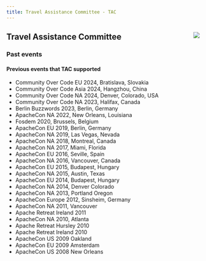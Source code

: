 ```yaml
---
title: Travel Assistance Committee - TAC
---
```


<div class="jumbotron">
<a href="https://www.apache.org/events/current-event.html"><img src="https://www.apache.org/events/current-event-125x125.png" style="float: right;"/></a>
<h2>Travel Assistance Committee</h2>
<h3>Past events</h3>
</div>

<a name="Index-Startingpoints"></a>


<!-- Row 1 -->
<div class="row">
    <div class="col-md-auto">
        <h4>Previous events that TAC supported</h4>
        <ul>
         <li>Community Over Code EU 2024, Bratislava, Slovakia</li>
         <li>Community Over Code Asia 2024, Hangzhou, China</li>
         <li>Community Over Code NA 2024, Denver, Colorado, USA</li>
         <li>Community Over Code NA 2023, Halifax, Canada</li>
         <li>Berlin Buzzwords 2023, Berlin, Germany</li>
         <li>ApacheCon NA 2022, New Orleans, Louisiana</li>
         <li>Fosdem 2020, Brussels, Belgium</li>
         <li>ApacheCon EU 2019, Berlin, Germany</li>
         <li>ApacheCon NA 2019, Las Vegas, Nevada</li>
         <li>ApacheCon NA 2018, Montreal, Canada</li>
         <li>ApacheCon NA 2017, Miami, Florida</li>
         <li>ApacheCon EU 2016, Seville, Spain</li>
         <li>ApacheCon NA 2016, Vancouver, Canada</li>
         <li>ApacheCon EU 2015, Budapest, Hungary</li>
         <li>ApacheCon NA 2015, Austin, Texas</li>
         <li>ApacheCon EU 2014, Budapest, Hungary</li>
         <li>ApacheCon NA 2014, Denver Colorado</li>
         <li>ApacheCon NA 2013, Portland Oregon</li>
         <li>ApacheCon Europe 2012, Sinsheim, Germany</li>
         <li>ApacheCon NA 2011, Vancouver</li>
         <li>Apache Retreat Ireland 2011</li>
         <li>ApacheCon NA 2010, Atlanta</li>
         <li>Apache Retreat Hursley 2010</li>
         <li>Apache Retreat Ireland 2010</li>
         <li>ApacheCon US 2009 Oakland</li>
         <li>ApacheCon EU 2009 Amsterdam</li>
         <li>ApacheCon US 2008 New Orleans</li>
        </ul>
    </div>
</div>

</div>

